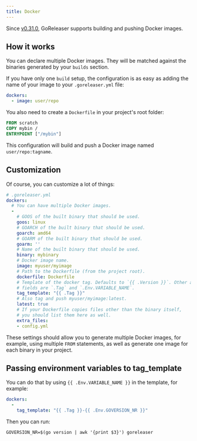 ```yaml
---
title: Docker
---
```


Since [v0.31.0](https://github.com/goreleaser/goreleaser/releases/tag/v0.31.0),
GoReleaser supports building and pushing Docker images.

## How it works

You can declare multiple Docker images. They will be matched against
the binaries generated by your `builds` section.

If you have only one `build` setup,
the configuration is as easy as adding the
name of your image to your `.goreleaser.yml` file:

```yaml
dockers:
  - image: user/repo
```

You also need to create a `Dockerfile` in your project's root folder:

```dockerfile
FROM scratch
COPY mybin /
ENTRYPOINT ["/mybin"]
```

This configuration will build and push a Docker image named `user/repo:tagname`.

## Customization

Of course, you can customize a lot of things:

```yaml
# .goreleaser.yml
dockers:
  # You can have multiple Docker images.
  -
    # GOOS of the built binary that should be used.
    goos: linux
    # GOARCH of the built binary that should be used.
    goarch: amd64
    # GOARM of the built binary that should be used.
    goarm: ''
    # Name of the built binary that should be used.
    binary: mybinary
    # Docker image name.
    image: myuser/myimage
    # Path to the Dockerfile (from the project root).
    dockerfile: Dockerfile
    # Template of the docker tag. Defaults to `{{ .Version }}`. Other allowed
    # fields are `.Tag` and `.Env.VARIABLE_NAME`.
    tag_template: "{{ .Tag }}"
    # Also tag and push myuser/myimage:latest.
    latest: true
    # If your Dockerfile copies files other than the binary itself,
    # you should list them here as well.
    extra_files:
    - config.yml
```

These settings should allow you to generate multiple Docker images,
for example, using multiple `FROM` statements,
as well as generate one image for each binary in your project.

## Passing environment variables to tag_template

You can do that by using `{{ .Env.VARIABLE_NAME }}` in the template, for
example:

```yaml
dockers:
  -
    tag_template: "{{ .Tag }}-{{ .Env.GOVERSION_NR }}"
```

Then you can run:

```console
GOVERSION_NR=$(go version | awk '{print $3}') goreleaser
```

